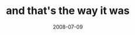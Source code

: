 ---
layout: base.njk
title : 'and that&#39;s the way it was' 
view_title : 'and that&#39;s the way it was' 
year : '2008' 
date : '2008-07-09' 
img_file : '/drawing/andthatsthewayitwas.jpg' 
html_file : 'andthatsthewayitwas' 
next_html : 'imlosingthegame.html' 
year_order : '301' 
permalink : "title/{{html_file}}.html"
---